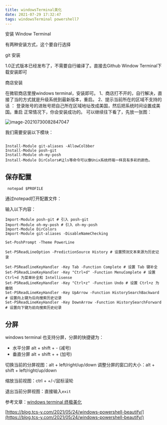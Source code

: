 ```yaml
---
title: windowsTerminal美化
date: 2021-07-29 17:32:47
tags: windowsTerminal powershell7
---
```


安装 Window Terminal 

有两种安装方式，这个要自行选择

 git 安装

  1.0正式版本已经发布了，不需要自行编译了。直接去Github Window Terminal下载安装即可 

商店安装

在微软商店里搜windows terminal，安装即可。 1、商店打不开的，自行解决，直接了当的方式就是升级系统到最新版本，重启。 2、提示当前所在的区域不支持的话 ： 登录账号的进账号把自己所在区域地址改成美国，然后把系统时间设置成美国。重启 正常情况下，你会安装成功的。 可以继续往下看了，先放一张图：

![image-20210730082847047](https://gitee.com/hxf88/imgrepo/raw/master/img/image-20210730082847047.png)

我们需要安装以下模块：

```

Install-Module git-aliases -AllowColbber
Install-Module posh-git
Install-Module oh-my-posh
Install-Module DirColors#让ls等命令可以像Unix系统终端一样具有多彩的颜色。

```

## 保存配置

```
 notepad $PROFILE
```

通过notepad打开配置文件：

输入以下内容：

```
Import-Module posh-git # 引入 posh-git
Import-Module oh-my-posh # 引入 oh-my-posh
Import-Module DirColors
Import-Module git-aliases -DisableNameChecking

Set-PoshPrompt -Theme PowerLine

Set-PSReadLineOption -PredictionSource History # 设置预测文本来源为历史记录

Set-PSReadlineKeyHandler -Key Tab -Function Complete # 设置 Tab 键补全
Set-PSReadLineKeyHandler -Key "Ctrl+d" -Function MenuComplete # 设置 Ctrl+d 为菜单补全和 Intellisense
Set-PSReadLineKeyHandler -Key "Ctrl+z" -Function Undo # 设置 Ctrl+z 为撤销
Set-PSReadLineKeyHandler -Key UpArrow -Function HistorySearchBackward # 设置向上键为后向搜索历史记录
Set-PSReadLineKeyHandler -Key DownArrow -Function HistorySearchForward # 设置向下键为前向搜索历史纪录
```

## 分屏

windows terminal 也支持分屏，分屏的快捷键为：

- 水平分屏 alt + shift + - (减号)
- 垂直分屏 alt + shift + + (加号)

切换当前的分屏视图：alt + left/right/up/down
调整分屏的窗口的大小：alt + shift + left/right/up/down

缩放当前视图：ctrl + +/-/鼠标滚轮

退出当前分屏视图：直接输入`exit`

参考文章：[windows terminal 终极美化](https://www.chuchur.com/article/windows-terminal-beautify)

[https://blog.tcs-y.com/2021/05/24/windows-powershell-beautify/](https://blog.tcs-y.com/2021/05/24/windows-powershell-beautify/)

​             

